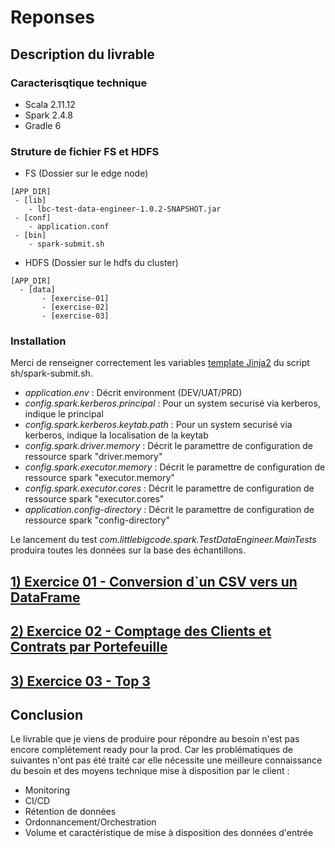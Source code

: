 # Reponses 

## Description du livrable 
### Caracterisqtique technique 
   * Scala 2.11.12
   * Spark 2.4.8
   * Gradle 6

### Struture de fichier FS et HDFS
* FS (Dossier sur le edge node)
 ```
 [APP_DIR]
  - [lib]
     - lbc-test-data-engineer-1.0.2-SNAPSHOT.jar
  - [conf]
     - application.conf
  - [bin]
     - spark-submit.sh
 ```

* HDFS (Dossier sur le hdfs du cluster)
 ```
 [APP_DIR]
   - [data]
        - [exercise-01]
        - [exercise-02]
        - [exercise-03]
 
 ```

### Installation
Merci de renseigner correctement les variables [template Jinja2](https://jinja.palletsprojects.com/en/3.0.x/templates/#variables) du script sh/spark-submit.sh.
* _application.env_ : Décrit environment (DEV/UAT/PRD)
* _config.spark.kerberos.principal_ : Pour un system securisé via kerberos, indique le principal 
* _config.spark.kerberos.keytab.path_ : Pour un system securisé via kerberos, indique la localisation de la keytab
* _config.spark.driver.memory_ : Décrit le paramettre de configuration de ressource spark "driver.memory"
* _config.spark.executor.memory_ : Décrit le paramettre de configuration de ressource spark "executor.memory"
* _config.spark.executor.cores_ : Décrit le paramettre de configuration de ressource spark "executor.cores"
* _application.config-directory_ : Décrit le paramettre de configuration de ressource spark "config-directory"

Le lancement du test _com.littlebigcode.spark.TestDataEngineer.MainTests_ produira toutes les données sur la base des échantillons.

## [1) Exercice 01 - Conversion d`un CSV vers un DataFrame ](docs/reponse_exercice_01.md)

## [2) Exercice 02 - Comptage des Clients et Contrats par Portefeuille ](docs/reponse_exercice_02.md)

## [3) Exercice 03 - Top 3](docs/reponse_exercice_03.md)

## Conclusion
Le livrable que je viens de produire pour répondre au besoin n'est pas encore complétement ready pour la prod.
Car les problématiques de suivantes n'ont pas été traité car elle nécessite une meilleure connaissance du besoin et des moyens technique mise à disposition par le client :
- Monitoring
- CI/CD
- Rétention de données
- Ordonnancement/Orchestration
- Volume et caractéristique de mise à disposition des données d'entrée
